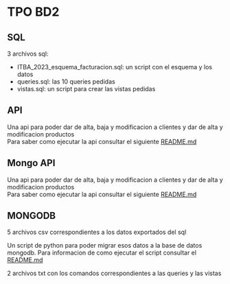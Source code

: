 # TPO BD2

## SQL

3 archivos sql:
- ITBA_2023_esquema_facturacion.sql: un script con el esquema y los datos
- queries.sql: las 10 queries pedidas
- vistas.sql: un script para crear las vistas pedidas

## API

Una api para poder dar de alta, baja y modificacion a clientes y 
dar de alta y modificacion productos  
Para saber como ejecutar la api consultar el siguiente 
[README.md](api/README.md)

## Mongo API

Una api para poder dar de alta, baja y modificacion a clientes y 
dar de alta y modificacion productos  
Para saber como ejecutar la api consultar el siguiente 
[README.md](api-mongo/README.md)

## MONGODB

5 archivos csv correspondientes a los datos exportados del sql  

Un script de python para poder migrar esos datos a la base de datos mongodb.
Para informacion de como ejecutar el script consultar el 
[README.md](mongodb/readme.md) 

2 archivos txt con los comandos correspondientes a las queries y las vistas